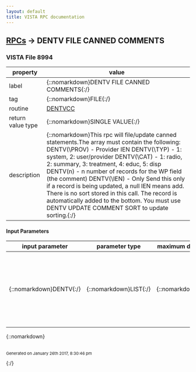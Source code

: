 ```yaml
---
layout: default
title: VISTA RPC documentation
---
```




## [RPCs](TableOfContent.md) &#8594; DENTV FILE CANNED COMMENTS 



### VISTA File 8994 


 property | value 
--- | --- 
 label | {::nomarkdown}DENTV FILE CANNED COMMENTS{:/}
 tag | {::nomarkdown}FILE{:/}
 routine | [DENTVCC](http://code.osehra.org/dox/Routine_DENTVCC_source.html)
 return value type | {::nomarkdown}SINGLE VALUE{:/}
 description | {::nomarkdown}This rpc will file/update canned statements.The array must contain the following:      DENTV(\PROV\) - Provider IEN      DENTV(\TYP\) - 1: system, 2: user/provider      DENTV(\CAT\) - 1: radio, 2: summary, 3: treatment, 4: educ, 5: disp      DENTV(n) - n number of records for the WP field (the comment)      DENTV(\IEN\) - Only Send this only if a record is being updated, a                     null IEN means add.       There is no sort stored in this call. The record is automatically added to the bottom. You must use DENTV UPDATE COMMENT SORT to update sorting.{:/}

#### Input Parameters

| input parameter | parameter type | maximum data length | required | description | 
| --- | --- | --- | --- | --- | 
| {::nomarkdown}DENTV{:/} | {::nomarkdown}LIST{:/} | {::nomarkdown}255{:/} | {::nomarkdown}true{:/} | {::nomarkdown}This is the comment information that must be entered to save/update the record.     DENTV(\PROV\) - Provider IEN     DENTV(\TYP\) - 1: system, 2: user     DENTV(\CAT\) - 1:radio,2:summary,3:treatment,4:educ,5:disp     DENTV(n) - n number of records for the WP field (the comment)     DENTV(\IEN\) - IEN is only used to updated an existing, null means                     add.{:/} | 

{::nomarkdown} <br/><br/><p style="font-size: 11px">Generated on January 26th 2017, 8:30:46 pm</p>{:/}